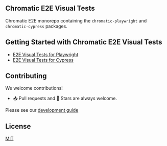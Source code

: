 ## Chromatic E2E Visual Tests

Chromatic E2E monorepo containing the `chromatic-playwright` and `chromatic-cypress` packages.

## Getting Started with Chromatic E2E Visual Tests

- [E2E Visual Tests for Playwright](https://www.chromatic.com/docs/playwright/)
- [E2E Visual Tests for Cypress](https://www.chromatic.com/docs/cypress/)

## Contributing

We welcome contributions!

- 📥 Pull requests and 🌟 Stars are always welcome.

Please see our [development guide](DEVELOPMENT.md)

## License

[MIT](https://github.com/chromaui/test-archiver/blob/main/LICENSE)
